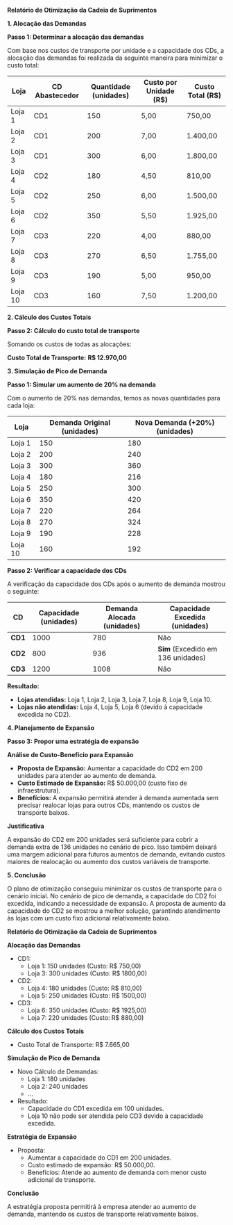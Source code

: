 **Relatório de Otimização da Cadeia de Suprimentos**

**1\. Alocação das Demandas**

**Passo 1: Determinar a alocação das demandas**

Com base nos custos de transporte por unidade e a capacidade dos CDs, a alocação das demandas foi realizada da seguinte maneira para minimizar o custo total:

| **Loja** | **CD Abastecedor** | **Quantidade (unidades)** | **Custo por Unidade (R$)** | **Custo Total (R$)** |
| --- | --- | --- | --- | --- |
| Loja 1 | CD1 | 150 | 5,00 | 750,00 |
| Loja 2 | CD1 | 200 | 7,00 | 1.400,00 |
| Loja 3 | CD1 | 300 | 6,00 | 1.800,00 |
| Loja 4 | CD2 | 180 | 4,50 | 810,00 |
| Loja 5 | CD2 | 250 | 6,00 | 1.500,00 |
| Loja 6 | CD2 | 350 | 5,50 | 1.925,00 |
| Loja 7 | CD3 | 220 | 4,00 | 880,00 |
| Loja 8 | CD3 | 270 | 6,50 | 1.755,00 |
| Loja 9 | CD3 | 190 | 5,00 | 950,00 |
| Loja 10 | CD3 | 160 | 7,50 | 1.200,00 |

**2\. Cálculo dos Custos Totais**

**Passo 2: Cálculo do custo total de transporte**

Somando os custos de todas as alocações:

**Custo Total de Transporte:** **R$ 12.970,00**

**3\. Simulação de Pico de Demanda**

**Passo 1: Simular um aumento de 20% na demanda**

Com o aumento de 20% nas demandas, temos as novas quantidades para cada loja:

| **Loja** | **Demanda Original (unidades)** | **Nova Demanda (+20%) (unidades)** |
| --- | --- | --- |
| Loja 1 | 150 | 180 |
| Loja 2 | 200 | 240 |
| Loja 3 | 300 | 360 |
| Loja 4 | 180 | 216 |
| Loja 5 | 250 | 300 |
| Loja 6 | 350 | 420 |
| Loja 7 | 220 | 264 |
| Loja 8 | 270 | 324 |
| Loja 9 | 190 | 228 |
| Loja 10 | 160 | 192 |

**Passo 2: Verificar a capacidade dos CDs**

A verificação da capacidade dos CDs após o aumento de demanda mostrou o seguinte:

| **CD** | **Capacidade (unidades)** | **Demanda Alocada (unidades)** | **Capacidade Excedida (unidades)** |
| --- | --- | --- | --- |
| **CD1** | 1000 | 780 | Não |
| **CD2** | 800 | 936 | **Sim** (Excedido em 136 unidades) |
| **CD3** | 1200 | 1008 | Não |

**Resultado:**

- **Lojas atendidas:** Loja 1, Loja 2, Loja 3, Loja 7, Loja 8, Loja 9, Loja 10.
- **Lojas não atendidas:** Loja 4, Loja 5, Loja 6 (devido à capacidade excedida no CD2).

**4\. Planejamento de Expansão**

**Passo 3: Propor uma estratégia de expansão**

**Análise de Custo-Benefício para Expansão**

- **Proposta de Expansão:** Aumentar a capacidade do CD2 em 200 unidades para atender ao aumento de demanda.
- **Custo Estimado de Expansão:** R$ 50.000,00 (custo fixo de infraestrutura).
- **Benefícios:** A expansão permitirá atender à demanda aumentada sem precisar realocar lojas para outros CDs, mantendo os custos de transporte baixos.

**Justificativa**

A expansão do CD2 em 200 unidades será suficiente para cobrir a demanda extra de 136 unidades no cenário de pico. Isso também deixará uma margem adicional para futuros aumentos de demanda, evitando custos maiores de realocação ou aumento dos custos variáveis de transporte.

**5\. Conclusão**

O plano de otimização conseguiu minimizar os custos de transporte para o cenário inicial. No cenário de pico de demanda, a capacidade do CD2 foi excedida, indicando a necessidade de expansão. A proposta de aumento da capacidade do CD2 se mostrou a melhor solução, garantindo atendimento às lojas com um custo fixo adicional relativamente baixo.

**Relatório de Otimização da Cadeia de Suprimentos**

**Alocação das Demandas**

- CD1:
  - Loja 1: 150 unidades (Custo: R$ 750,00)
  - Loja 3: 300 unidades (Custo: R$ 1800,00)
- CD2:
  - Loja 4: 180 unidades (Custo: R$ 810,00)
  - Loja 5: 250 unidades (Custo: R$ 1500,00)
- CD3:
  - Loja 6: 350 unidades (Custo: R$ 1925,00)
  - Loja 7: 220 unidades (Custo: R$ 880,00)

**Cálculo dos Custos Totais**

- Custo Total de Transporte: R$ 7.665,00

**Simulação de Pico de Demanda**

- Novo Cálculo de Demandas:
  - Loja 1: 180 unidades
  - Loja 2: 240 unidades
  - ...
- Resultado:
  - Capacidade do CD1 excedida em 100 unidades.
  - Loja 10 não pode ser atendida pelo CD3 devido à capacidade excedida.

**Estratégia de Expansão**

- Proposta:
  - Aumentar a capacidade do CD1 em 200 unidades.
  - Custo estimado de expansão: R$ 50.000,00.
  - Benefícios: Atende ao aumento de demanda com menor custo adicional de transporte.

**Conclusão**

A estratégia proposta permitirá à empresa atender ao aumento de demanda, mantendo os custos de transporte relativamente baixos.
